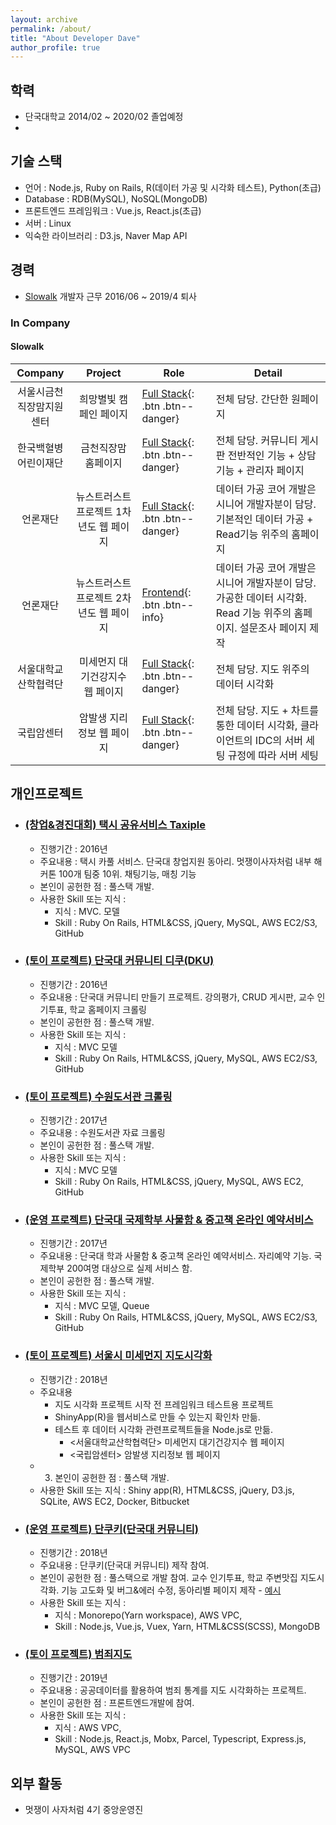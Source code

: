 ```yaml
---
layout: archive
permalink: /about/
title: "About Developer Dave"
author_profile: true
---
```



## 학력
- 단국대학교 2014/02 ~ 2020/02 졸업예정
- 
## 기술 스택
- 언어 : Node.js, Ruby on Rails, R(데이터 가공 및 시각화 테스트), Python(초급)
- Database : RDB(MySQL), NoSQL(MongoDB)
- 프론트엔드 프레임워크 : Vue.js, React.js(초급)
- 서버 : Linux
- 익숙한 라이브러리 : D3.js, Naver Map API

## 경력
- [Slowalk](https://www.slowalk.co.kr/) 개발자 근무 2016/06 ~ 2019/4 퇴사

### In Company

#### Slowalk 

| <center>Company</center> | <center>Project</center> | <center>Role</center> | <center>Detail</center> |
|:--------:|:--------:|:--------|:--------|
| 서울시금천<br>직장맘지원센터 | 희망별빛 캠페인 페이지 | [Full Stack](#){: .btn .btn--danger} | 전체 담당. 간단한 원페이지 |
| 한국백혈병<br>어린이재단 | 금천직장맘 홈페이지 | [Full Stack](#){: .btn .btn--danger} | 전체 담당. 커뮤니티 게시판 전반적인 기능 + 상담기능 + 관리자 페이지  |
| 언론재단 | 뉴스트러스트 프로젝트 1차년도 웹 페이지 | [Full Stack](#){: .btn .btn--danger} | 데이터 가공 코어 개발은 시니어 개발자분이 담당. 기본적인 데이터 가공 + Read기능 위주의 홈페이지 |
| 언론재단 | 뉴스트러스트 프로젝트 2차년도 웹 페이지 | [Frontend](#){: .btn .btn--info} | 데이터 가공 코어 개발은 시니어 개발자분이 담당. 가공한 데이터 시각화. Read 기능 위주의 홈페이지. 설문조사 페이지 제작 |
| 서울대학교<br>산학협력단 | 미세먼지 대기건강지수 웹 페이지 | [Full Stack](#){: .btn .btn--danger} | 전체 담당. 지도 위주의  데이터 시각화 |
| 국립암센터 | 암발생 지리정보 웹 페이지 | [Full Stack](#){: .btn .btn--danger} | 전체 담당. 지도 + 차트를 통한 데이터 시각화, 클라이언트의 IDC의 서버 세팅 규정에 따라 서버 세팅 |

## 개인프로젝트 

- ### [(창업&경진대회) 택시 공유서비스 Taxiple](https://github.com/Seunghyum/Taxiple-backup)
  - 진행기간 : 2016년
  - 주요내용 : 택시 카풀 서비스. 단국대 창업지원 동아리. 멋쟁이사자처럼 내부 해커톤 100개 팀중 10위. 채팅기능, 매칭 기능
  - 본인이 공헌한 점 : 풀스택 개발.
  - 사용한 Skill 또는 지식 : 
    - 지식 : MVC. 모델
    - Skill : Ruby On Rails, HTML&CSS, jQuery, MySQL, AWS EC2/S3, GitHub

- ### [(토이 프로젝트) 단국대 커뮤니티 디쿠(DKU)](https://github.com/Seunghyum/Dku-dankook_community_service)
  - 진행기간 : 2016년
  - 주요내용 : 단국대 커뮤니티 만들기 프로젝트. 강의평가, CRUD 게시판, 교수 인기투표, 학교 홈페이지 크롤링
  - 본인이 공헌한 점 : 풀스택 개발.
  - 사용한 Skill 또는 지식 : 
    - 지식 : MVC 모델
    - Skill : Ruby On Rails, HTML&CSS, jQuery, MySQL, AWS EC2/S3, GitHub

- ### [(토이 프로젝트) 수원도서관 크롤링](https://github.com/Seunghyum/Crawler-Suwon_library)
  - 진행기간 : 2017년
  - 주요내용 : 수원도서관 자료 크롤링
  - 본인이 공헌한 점 : 풀스택 개발.
  - 사용한 Skill 또는 지식 : 
    - 지식 : MVC 모델
    - Skill : Ruby On Rails, HTML&CSS, jQuery, MySQL, AWS EC2, GitHub

- ### [(운영 프로젝트) 단국대 국제학부 사물함 & 중고책 온라인 예약서비스](https://github.com/Seunghyum/DKU-IBA-locker-booking-backup)
  - 진행기간 : 2017년
  - 주요내용 : 단국대 학과 사물함 & 중고책 온라인 예약서비스. 자리예약 기능. 국제학부 200여명 대상으로 실제 서비스 함.
  - 본인이 공헌한 점 : 풀스택 개발.
  - 사용한 Skill 또는 지식 : 
    - 지식 : MVC 모델, Queue
    - Skill : Ruby On Rails, HTML&CSS, jQuery, MySQL, AWS EC2/S3, GitHub

- ### [(토이 프로젝트) 서울시 미세먼지 지도시각화](https://github.com/Seunghyum/R-seoul_dust_map)
  - 진행기간 : 2018년
  - 주요내용
    - 지도 시각화 프로젝트 시작 전 프레임워크 테스트용 프로젝트
    - ShinyApp(R)을 웹서비스로 만들 수 있는지 확인차 만듦. 
    - 테스트 후 데이터 시각화 관련프로젝트들을 Node.js로 만듦.
      - <서울대학교산학협력단> 미세먼지 대기건강지수 웹 페이지
      - <국립암센터> 암발생 지리정보 웹 페이지
  - 3) 본인이 공헌한 점 : 풀스택 개발.
  - 사용한 Skill 또는 지식 : Shiny app(R), HTML&CSS, jQuery, D3.js, SQLite, AWS EC2, Docker, Bitbucket

- ### [(운영 프로젝트) 단쿠키(단국대 커뮤니티)](https://www.dankookie.com)
  - 진행기간 : 2018년
  - 주요내용 : 단쿠키(단국대 커뮤니티) 제작 참여.
  - 본인이 공헌한 점 : 풀스택으로 개발 참여. 교수 인기투표, 학교 주변맛집 지도시각화. 기능 고도화 및 버그&에러 수정, 동아리별 페이지 제작 - [예시](https://github.com/Seunghyum/dankookie-D-Voice)
  - 사용한 Skill 또는 지식 : 
    - 지식 : Monorepo(Yarn workspace), AWS VPC, 
    - Skill : Node.js, Vue.js, Vuex, Yarn, HTML&CSS(SCSS), MongoDB
- ### [(토이 프로젝트) 범죄지도](https://github.com/Seunghyum/CrimeMap)
  - 진행기간 : 2019년
  - 주요내용 : 공공데이터를 활용하여 범죄 통계를 지도 시각화하는 프로젝트.
  - 본인이 공헌한 점 : 프론트엔드개발에 참여.
  - 사용한 Skill 또는 지식 : 
    - 지식 : AWS VPC, 
    - Skill : Node.js, React.js, Mobx, Parcel, Typescript, Express.js, MySQL, AWS VPC

## 외부 활동
- 멋쟁이 사자처럼 4기 중앙운영진

